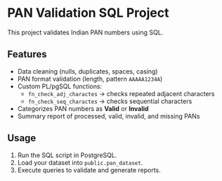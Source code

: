 # PAN Validation SQL Project

This project validates Indian PAN numbers using SQL.

## Features
- Data cleaning (nulls, duplicates, spaces, casing)
- PAN format validation (length, pattern `AAAAA1234A`)
- Custom PL/pgSQL functions:
  - `fn_check_adj_charactes` → checks repeated adjacent characters
  - `fn_check_seq_charactes` → checks sequential characters
- Categorizes PAN numbers as **Valid** or **Invalid**
- Summary report of processed, valid, invalid, and missing PANs

## Usage
1. Run the SQL script in PostgreSQL.
2. Load your dataset into `public.pan_dataset`.
3. Execute queries to validate and generate reports.

